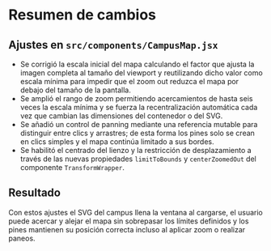 # Resumen de cambios

## Ajustes en `src/components/CampusMap.jsx`
- Se corrigió la escala inicial del mapa calculando el factor que ajusta la imagen completa al tamaño del viewport y reutilizando dicho valor como escala mínima para impedir que el zoom out reduzca el mapa por debajo del tamaño de la pantalla.
- Se amplió el rango de zoom permitiendo acercamientos de hasta seis veces la escala mínima y se fuerza la recentralización automática cada vez que cambian las dimensiones del contenedor o del SVG.
- Se añadió un control de panning mediante una referencia mutable para distinguir entre clics y arrastres; de esta forma los pines solo se crean en clics simples y el mapa continúa limitado a sus bordes.
- Se habilitó el centrado del lienzo y la restricción de desplazamiento a través de las nuevas propiedades `limitToBounds` y `centerZoomedOut` del componente `TransformWrapper`.

## Resultado
Con estos ajustes el SVG del campus llena la ventana al cargarse, el usuario puede acercar y alejar el mapa sin sobrepasar los límites definidos y los pines mantienen su posición correcta incluso al aplicar zoom o realizar paneos.
